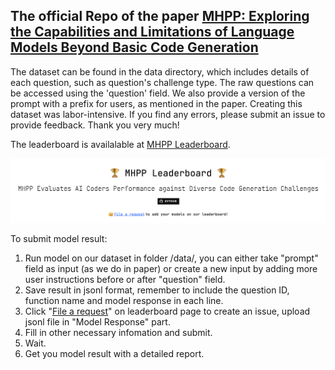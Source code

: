 ## The official Repo of the paper [MHPP: Exploring the Capabilities and Limitations of Language Models Beyond Basic Code Generation](https://arxiv.org/abs/2405.11430)

The dataset can be found in the data directory, which includes details of each question, such as question's challenge type. The raw questions can be accessed using the 'question' field. We also provide a version of the prompt with a prefix for users, as mentioned in the paper. Creating this dataset was labor-intensive. If you find any errors, please submit an issue to provide feedback. Thank you very much!

The leaderboard is availalable at [MHPP Leaderboard](https://sparksofagi.github.io/MHPP/).

![mhpp_leaderboard](./fig/mhpp_leaderboard.png)

To submit model result:

1. Run model on our dataset in folder /data/, you can either take "prompt" field as input (as we do in paper) or create a new input by adding more user instructions before or after "question" field.
2. Save result in jsonl format, remember to include the question ID, function name and model response in each line.
3. Click "[File a request](https://github.com/SparksofAGI/MHPP/issues/new?assignees=&labels=model+eval&projects=&template=model_eval_request.yml&title=💡+%5BREQUEST%5D+-+%3CMODEL_NAME%3E)" on leaderboard page to create an issue, upload jsonl file in "Model Response" part.
4. Fill in other necessary infomation and submit.
5. Wait.
6. Get you model result with a detailed report.
